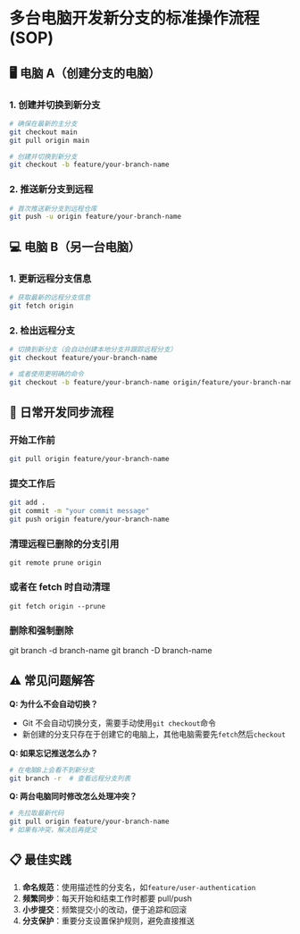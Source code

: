# 多台电脑开发新分支的标准操作流程(SOP)

## 🖥️ **电脑 A（创建分支的电脑）**

### 1. 创建并切换到新分支

```bash
# 确保在最新的主分支
git checkout main
git pull origin main

# 创建并切换到新分支
git checkout -b feature/your-branch-name
```

### 2. 推送新分支到远程

```bash
# 首次推送新分支到远程仓库
git push -u origin feature/your-branch-name
```

## 💻 **电脑 B（另一台电脑）**

### 1. 更新远程分支信息

```bash
# 获取最新的远程分支信息
git fetch origin
```

### 2. 检出远程分支

```bash
# 切换到新分支（会自动创建本地分支并跟踪远程分支）
git checkout feature/your-branch-name

# 或者使用更明确的命令
git checkout -b feature/your-branch-name origin/feature/your-branch-name
```

## 🔄 **日常开发同步流程**

### 开始工作前

```bash
git pull origin feature/your-branch-name
```

### 提交工作后

```bash
git add .
git commit -m "your commit message"
git push origin feature/your-branch-name
```

### 清理远程已删除的分支引用

`git remote prune origin`

### 或者在 fetch 时自动清理

`git fetch origin --prune`

### 删除和强制删除

git branch -d branch-name
git branch -D branch-name

## ⚠️ **常见问题解答**

**Q: 为什么不会自动切换？**

- Git 不会自动切换分支，需要手动使用`git checkout`命令
- 新创建的分支只存在于创建它的电脑上，其他电脑需要先`fetch`然后`checkout`

**Q: 如果忘记推送怎么办？**

```bash
# 在电脑B上会看不到新分支
git branch -r  # 查看远程分支列表
```

**Q: 两台电脑同时修改怎么处理冲突？**

```bash
# 先拉取最新代码
git pull origin feature/your-branch-name
# 如果有冲突，解决后再提交
```

## 📋 **最佳实践**

1. **命名规范**：使用描述性的分支名，如`feature/user-authentication`
2. **频繁同步**：每天开始和结束工作时都要 pull/push
3. **小步提交**：频繁提交小的改动，便于追踪和回滚
4. **分支保护**：重要分支设置保护规则，避免直接推送
